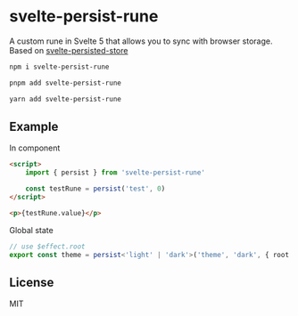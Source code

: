 # svelte-persist-rune

A custom rune in Svelte 5 that allows you to sync with browser storage. Based on [svelte-persisted-store](https://github.com/joshnuss/svelte-persisted-store)

```bash
npm i svelte-persist-rune
```

```bash
pnpm add svelte-persist-rune
```

```bash
yarn add svelte-persist-rune
```

## Example

In component

```html
<script>
    import { persist } from 'svelte-persist-rune'

    const testRune = persist('test', 0)
</script>

<p>{testRune.value}</p>
```

Global state

```typescript
// use $effect.root
export const theme = persist<'light' | 'dark'>('theme', 'dark', { root: true })
```

## License

MIT
